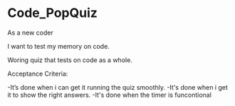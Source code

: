 # Code_PopQuiz
As a new coder

I want to test my memory on code.

Woring quiz that tests on code as a whole.

Acceptance Criteria:

-It’s done when i can get it running the quiz smoothly.
-It's done when i get it to show the right answers.
-It's done when the timer is funcontional
